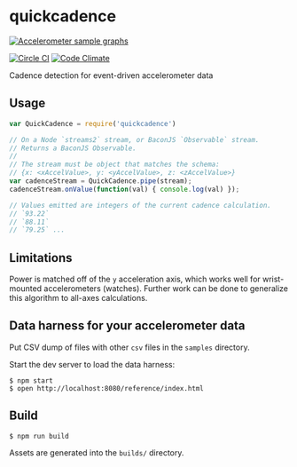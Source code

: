 # quickcadence


[![Accelerometer sample graphs](https://i.gyazo.com/fa11d9be4f8d3a14ea2ae7f5684d874f.gif)](https://gyazo.com/fa11d9be4f8d3a14ea2ae7f5684d874f)

[![Circle CI](https://circleci.com/gh/andrewhao/quickcadence.svg?style=svg)](https://circleci.com/gh/andrewhao/quickcadence)
[![Code Climate](https://codeclimate.com/github/andrewhao/quickcadence/badges/gpa.svg)](https://codeclimate.com/github/andrewhao/quickcadence)

Cadence detection for event-driven accelerometer data

## Usage

```js
var QuickCadence = require('quickcadence')

// On a Node `streams2` stream, or BaconJS `Observable` stream.
// Returns a BaconJS Observable.
//
// The stream must be object that matches the schema:
// {x: <xAccelValue>, y: <yAccelValue>, z: <zAccelValue>}
var cadenceStream = QuickCadence.pipe(stream);
cadenceStream.onValue(function(val) { console.log(val) });

// Values emitted are integers of the current cadence calculation.
// `93.22`
// `88.11`
// `79.25` ...
```

## Limitations

Power is matched off of the `y` acceleration axis, which works well for
wrist-mounted accelerometers (watches). Further work can be done to
generalize this algorithm to all-axes calculations.

## Data harness for your accelerometer data

Put CSV dump of files with other `csv` files in the `samples` directory.

Start the dev server to load the data harness:

    $ npm start
    $ open http://localhost:8080/reference/index.html

## Build

    $ npm run build

Assets are generated into the `builds/` directory.
